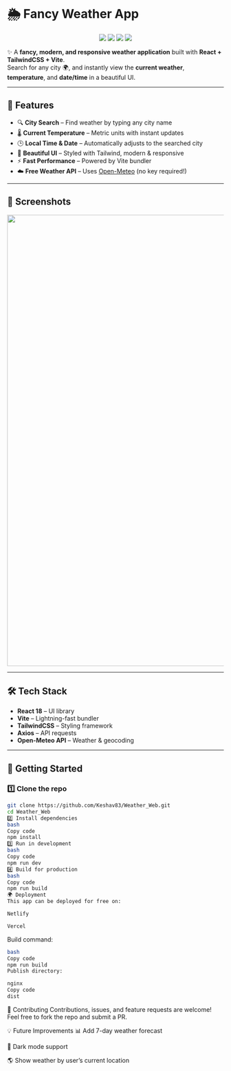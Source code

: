# 🌦️ Fancy Weather App

<p align="center">
  <img src="https://img.shields.io/badge/React-18-blue?logo=react" />
  <img src="https://img.shields.io/badge/TailwindCSS-3-38b2ac?logo=tailwindcss" />
  <img src="https://img.shields.io/badge/Vite-Fast%20Build-646cff?logo=vite" />
  <img src="https://img.shields.io/badge/OpenMeteo-API-brightgreen?logo=cloud" />
</p>

✨ A **fancy, modern, and responsive weather application** built with **React + TailwindCSS + Vite**.  
Search for any city 🌍, and instantly view the **current weather**, **temperature**, and **date/time** in a beautiful UI.

---

## 🌟 Features
- 🔍 **City Search** – Find weather by typing any city name  
- 🌡️ **Current Temperature** – Metric units with instant updates  
- 🕒 **Local Time & Date** – Automatically adjusts to the searched city  
- 🎨 **Beautiful UI** – Styled with Tailwind, modern & responsive  
- ⚡ **Fast Performance** – Powered by Vite bundler  
- ☁️ **Free Weather API** – Uses [Open-Meteo](https://open-meteo.com/) (no key required!)

---

## 📸 Screenshots

<p align="center">
 <img width="1855" height="1049" alt="image" src="https://github.com/user-attachments/assets/7ebf4360-e51b-4555-80fe-55900c7d4470" />

</p>

---

## 🛠️ Tech Stack
- **React 18** – UI library  
- **Vite** – Lightning-fast bundler  
- **TailwindCSS** – Styling framework  
- **Axios** – API requests  
- **Open-Meteo API** – Weather & geocoding  

---

## 🚀 Getting Started

### 1️⃣ Clone the repo
```bash
git clone https://github.com/Keshav83/Weather_Web.git
cd Weather_Web
2️⃣ Install dependencies
bash
Copy code
npm install
3️⃣ Run in development
bash
Copy code
npm run dev
4️⃣ Build for production
bash
Copy code
npm run build
🌍 Deployment
This app can be deployed for free on:

Netlify

Vercel
```
Build command:
```bash
bash
Copy code
npm run build
Publish directory:

nginx
Copy code
dist
```
🤝 Contributing
Contributions, issues, and feature requests are welcome!
Feel free to fork the repo and submit a PR.

💡 Future Improvements
📊 Add 7-day weather forecast

🌙 Dark mode support

🌎 Show weather by user’s current location

